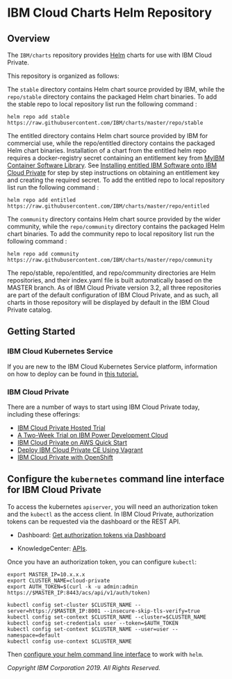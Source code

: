 # **IBM Cloud Charts** Helm Repository

## Overview

The `IBM/charts` repository provides [Helm](https://github.com/kubernetes/helm) charts for use with IBM Cloud Private.

This repository is organized as follows:

The `stable` directory contains Helm chart source provided by IBM, while the `repo/stable` directory contains the packaged Helm chart binaries.  To add the stable repo to local repository list run the following command : 
```
helm repo add stable https://raw.githubusercontent.com/IBM/charts/master/repo/stable
```

The entitled directory contains Helm chart source provided by IBM for commercial use, while the repo/entitled directory contains the packaged Helm chart binaries.  Installation of a chart from the entitled helm repo requires a docker-registry secret containing an entitlement key from [MyIBM Container Software Library](https://myibm.ibm.com/products-services/containerlibrary).  See [Installing entitled IBM Software onto IBM Cloud Private](https://www.ibm.com/support/knowledgecenter/SSBS6K_3.2.0/installing/install_entitled_workloads.html) for step by step instructions on obtaining an entitlement key and creating the required secret.  To add the entitled repo to local repository list run the following command :
```
helm repo add entitled https://raw.githubusercontent.com/IBM/charts/master/repo/entitled
```

The `community` directory contains Helm chart source provided by the wider community, while the `repo/community` directory contains the packaged Helm chart binaries.  To add the community repo to local repository list run the following command : 
```
helm repo add community https://raw.githubusercontent.com/IBM/charts/master/repo/community
```

The repo/stable, repo/entitled, and repo/community directories are Helm repositories, and their index.yaml file is built automatically based on the MASTER branch. As of IBM Cloud Private version 3.2,  all three repositories are part of the default configuration of IBM Cloud Private, and as such, all charts in those repository will be displayed by default in the IBM Cloud Private catalog.

## Getting Started

### IBM Cloud Kubernetes Service
If you are new to the IBM Cloud Kubernetes Service platform, information on how to deploy can be found in [this tutorial.](https://cloud.ibm.com/docs/containers?topic=containers-getting-started#getting-started)

### IBM Cloud Private
There are a number of ways to start using IBM Cloud Private today, including these offerings:
- [IBM Cloud Private Hosted Trial](https://www.ibm.com/cloud/garage/dte/tutorial/ibm-cloud-private-hosted-trial)
- [A Two-Week Trial on IBM Power Development Cloud](https://developer.ibm.com/linuxonpower/ibm-cloud-private-on-power/)
- [IBM Cloud Private on AWS Quick Start](https://aws.amazon.com/quickstart/architecture/ibm-cloud-private/)
- [Deploy IBM Cloud Private CE Using Vagrant](https://github.com/IBM/deploy-ibm-cloud-private/blob/master/docs/deploy-vagrant.md)
- [IBM Cloud Private with OpenShift](https://www.ibm.com/support/knowledgecenter/en/SSBS6K_3.1.2/supported_environments/openshift/overview.html)

## Configure the `kubernetes` command line interface for IBM Cloud Private

To access the kubernetes `apiserver`, you will need an authorization token and the `kubectl` as the access client. In IBM Cloud Private, authorization tokens can be requested via the dashboard or the REST API.

- Dashboard: [Get authorization tokens via Dashboard](https://www.ibm.com/support/knowledgecenter/en/SSBS6K_2.1.0/manage_cluster/cfc_cli.html)

- KnowledgeCenter: [APIs](https://www.ibm.com/support/knowledgecenter/en/SSBS6K_2.1.0/apis/cfc_api.html).

Once you have an authorization token, you can configure `kubectl`:

```shell
export MASTER_IP=10.x.x.x
export CLUSTER_NAME=cloud-private
export AUTH_TOKEN=$(curl -k -u admin:admin https://$MASTER_IP:8443/acs/api/v1/auth/token)

kubectl config set-cluster $CLUSTER_NAME --server=https://$MASTER_IP:8001 --insecure-skip-tls-verify=true
kubectl config set-context $CLUSTER_NAME --cluster=$CLUSTER_NAME
kubectl config set-credentials user --token=$AUTH_TOKEN
kubectl config set-context $CLUSTER_NAME --user=user --namespace=default
kubectl config use-context $CLUSTER_NAME
```

Then [configure your helm command line interface](https://www.ibm.com/support/knowledgecenter/en/SSBS6K_2.1.0/app_center/create_helm_cli.html) to work with `helm`.

_Copyright IBM Corporation 2019. All Rights Reserved._
